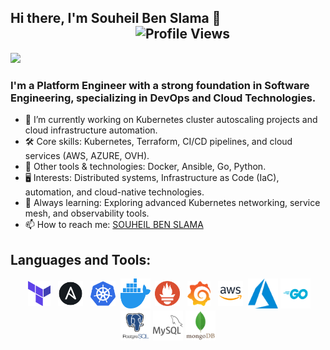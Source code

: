 ## Hi there, I'm Souheil Ben Slama 👋 <span style="margin-left: 100px; padding-left:100px">![Profile Views](https://komarev.com/ghpvc/?username=souheilbenslama&color=green)</span>


<a href=""><img src="https://readme-typing-svg.herokuapp.com?lines=Platform+Engineer;DevOps+%26+Cloud+Technologies+Specialist;Always%20Learning&center=false&width=500&height=50"></a>  

### I'm a Platform Engineer with a strong foundation in Software Engineering, specializing in DevOps and Cloud Technologies.


- 🔭 I’m currently working on Kubernetes cluster autoscaling projects and cloud infrastructure automation.
- 🛠️ Core skills: Kubernetes, Terraform, CI/CD pipelines, and cloud services (AWS, AZURE, OVH).
- 🧰 Other tools & technologies: Docker, Ansible, Go, Python.
- 🖥️ Interests: Distributed systems, Infrastructure as Code (IaC), automation, and cloud-native technologies.
- 🌱 Always learning: Exploring advanced Kubernetes networking, service mesh, and observability tools.
- 📫 How to reach me:  <a align="center" href="https://www.linkedin.com/in/souheil-benslama-70732a1a5/"> SOUHEIL BEN SLAMA </a>


## Languages and Tools:

<p align="center">
<img src="icons/terraform.png" alt="Terraform" height="40" style="vertical-align:top; margin:4px">
<img src="https://raw.githubusercontent.com/github/explore/01ea2a586e5da744792d0ccfce2f68b861f29301/topics/ansible/ansible.png" alt="Ansible" height="40" style="vertical-align:top; margin:4px">
<img src="https://raw.githubusercontent.com/github/explore/01ea2a586e5da744792d0ccfce2f68b861f29301/topics/kubernetes/kubernetes.png" alt="Kubernetes" height="40" style="vertical-align:top; margin:4px">
<img src="icons/docker.svg" alt="docker" width="48" height="48" />
<img src="icons/prometheus.png" alt="Prometheus" height="40" style="vertical-align:top; margin:4px">
<img src="icons/grafana.png" alt="Grafana" height="40" style="vertical-align:top; margin:4px">

<img src="https://raw.githubusercontent.com/github/explore/01ea2a586e5da744792d0ccfce2f68b861f29301/topics/aws/aws.png" alt="AWS" height="40" style="vertical-align:top; margin:4px">
<img src="icons/azure.svg" alt="azure" width="48" height="48" />
<img src="icons/go.png" alt="go" width="48" height="48" />
<img src="icons/postgresql.png" alt="postgresqlpng" width="48" height="48" />
<img src="icons/mysql.svg" alt="mysql" width="48" height="48" />
<img src="icons/mongodb-original-wordmark.svg" alt="mongodb" width="48" height="48" />

</p>




<br />

